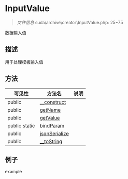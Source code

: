 #  InputValue 

> *文件信息* suda\archive\creator\InputValue.php: 25~75


数据输入值


## 描述



用于处理模板输入值
## 方法

 
| 可见性 | 方法名 | 说明 |
|--------|-------|------|
 |  public  |[__construct](InputValue/__construct.md) |  |
 |  public  |[getName](InputValue/getName.md) |  |
 |  public  |[getValue](InputValue/getValue.md) |  |
 |  public  static|[bindParam](InputValue/bindParam.md) |  |
 |  public  |[jsonSerialize](InputValue/jsonSerialize.md) |  |
 |  public  |[__toString](InputValue/__toString.md) |  |
## 例子

example